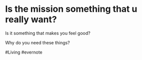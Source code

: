 # Is the mission something that u really want?

Is it something that makes you feel good?

Why do you need these things?

\#Living #evernote

